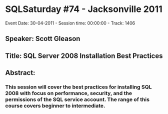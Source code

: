 # SQLSaturday #74 - Jacksonville 2011
Event Date: 30-04-2011 - Session time: 00:00:00 - Track: 1406
## Speaker: Scott Gleason
## Title: SQL Server 2008 Installation Best Practices
## Abstract:
### This session will cover the best practices for installing SQL 2008 with focus on performance, security, and the permissions of the SQL service account.  The range of this course covers beginner to intermediate.
